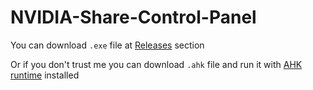 # NVIDIA-Share-Control-Panel

You can download `.exe` file at [Releases](https://github.com/BadCoder1337/NVIDIA-Share-Control-Panel/releases) section

Or if you don't trust me you can download `.ahk` file and run it with [AHK runtime](https://www.autohotkey.com/) installed
